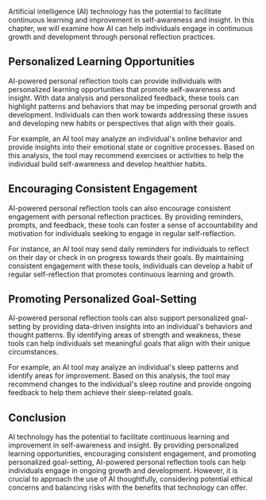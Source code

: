 
Artificial intelligence (AI) technology has the potential to facilitate continuous learning and improvement in self-awareness and insight. In this chapter, we will examine how AI can help individuals engage in continuous growth and development through personal reflection practices.

Personalized Learning Opportunities
-----------------------------------

AI-powered personal reflection tools can provide individuals with personalized learning opportunities that promote self-awareness and insight. With data analysis and personalized feedback, these tools can highlight patterns and behaviors that may be impeding personal growth and development. Individuals can then work towards addressing these issues and developing new habits or perspectives that align with their goals.

For example, an AI tool may analyze an individual's online behavior and provide insights into their emotional state or cognitive processes. Based on this analysis, the tool may recommend exercises or activities to help the individual build self-awareness and develop healthier habits.

Encouraging Consistent Engagement
---------------------------------

AI-powered personal reflection tools can also encourage consistent engagement with personal reflection practices. By providing reminders, prompts, and feedback, these tools can foster a sense of accountability and motivation for individuals seeking to engage in regular self-reflection.

For instance, an AI tool may send daily reminders for individuals to reflect on their day or check in on progress towards their goals. By maintaining consistent engagement with these tools, individuals can develop a habit of regular self-reflection that promotes continuous learning and growth.

Promoting Personalized Goal-Setting
-----------------------------------

AI-powered personal reflection tools can also support personalized goal-setting by providing data-driven insights into an individual's behaviors and thought patterns. By identifying areas of strength and weakness, these tools can help individuals set meaningful goals that align with their unique circumstances.

For example, an AI tool may analyze an individual's sleep patterns and identify areas for improvement. Based on this analysis, the tool may recommend changes to the individual's sleep routine and provide ongoing feedback to help them achieve their sleep-related goals.

Conclusion
----------

AI technology has the potential to facilitate continuous learning and improvement in self-awareness and insight. By providing personalized learning opportunities, encouraging consistent engagement, and promoting personalized goal-setting, AI-powered personal reflection tools can help individuals engage in ongoing growth and development. However, it is crucial to approach the use of AI thoughtfully, considering potential ethical concerns and balancing risks with the benefits that technology can offer.
